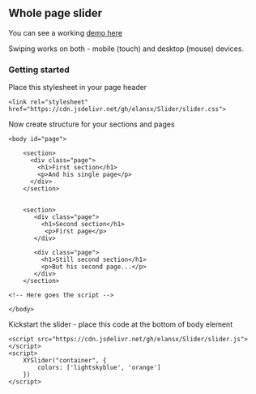 ## Whole page slider

You can see a working [demo here](https://elansx.github.io/Slider/)

Swiping works on both - mobile (touch) and desktop (mouse) devices.


### Getting started

Place this stylesheet in your page header
```
<link rel="stylesheet" href="https://cdn.jsdelivr.net/gh/elansx/Slider/slider.css">
```

Now create structure for your sections and pages
```
<body id="page">

    <section>
      <div class="page">
        <h1>First section</h1>
        <p>And his single page</p>
      </div> 
    </section>


    <section>
       <div class="page">
         <h1>Second section</h1>
          <p>First page</p>
       </div>

       <div class="page">
         <h1>Still second section</h1>
         <p>But his second page...</p>
       </div>
    </section>
    
<!-- Here goes the script -->

</body>
```
Kickstart the slider - place this code at the bottom of body element

```
<script src="https://cdn.jsdelivr.net/gh/elansx/Slider/slider.js"></script>
<script>
    XYSlider("container", {
        colors: ['lightskyblue', 'orange']
    })
</script>

```
